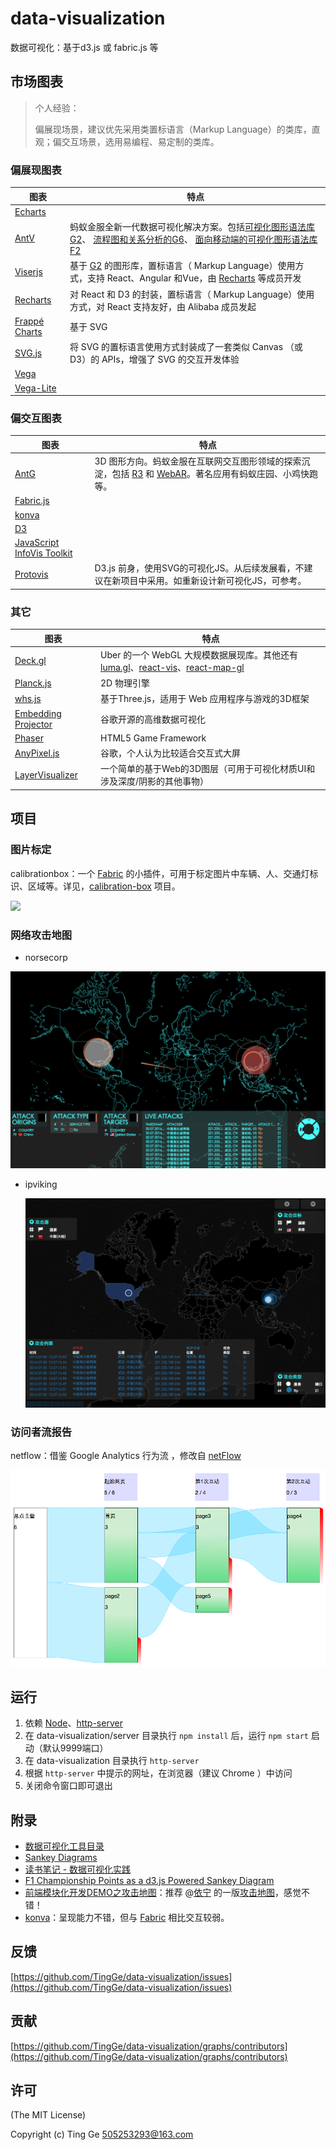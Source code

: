 # data-visualization
数据可视化：基于d3.js 或 fabric.js 等

## 市场图表

> 个人经验：
>
> 偏展现场景，建议优先采用类置标语言（Markup Language）的类库，直观；偏交互场景，选用易编程、易定制的类库。

### 偏展现图表

| 图表                                       | 特点                                       |
| ---------------------------------------- | ---------------------------------------- |
| [Echarts](http://echarts.baidu.com/index.html) |                                          |
| [AntV](https://antv.alipay.com)          | 蚂蚁金服全新一代数据可视化解决方案。包括[可视化图形语法库 G2](https://github.com/antvis/g2/)、 [流程图和关系分析的G6](https://github.com/antvis/g6/)、 [面向移动端的可视化图形语法库 F2](https://github.com/antvis/f2) |
| [Viserjs](https://github.com/viserjs/viser) | 基于 [G2](https://github.com/antvis/g2) 的图形库，置标语言（ Markup Language）使用方式，支持 React、Angular 和Vue，由 [Recharts](https://github.com/recharts/recharts) 等成员开发 |
| [Recharts](https://github.com/recharts/recharts) | 对 React 和 D3 的封装，置标语言（ Markup Language）使用方式，对 React 支持友好，由 Alibaba 成员发起 |
| [Frappé Charts](https://github.com/frappe/charts) | 基于 SVG                                   |
| [SVG.js](https://github.com/svgdotjs/svg.js) | 将 SVG 的置标语言使用方式封装成了一套类似 Canvas （或 D3）的 APIs，增强了 SVG 的交互开发体验 |
| [Vega](https://vega.github.io/vega/)     |                                          |
| [Vega-Lite](https://vega.github.io/vega-lite/) |                                          |

### 偏交互图表

| 图表                                       | 特点                                       |
| ---------------------------------------- | ---------------------------------------- |
| [AntG](http://antg.alipay.net/)          | 3D 图形方向。蚂蚁金服在互联网交互图形领域的探索沉淀，包括 [R3](http://antg.alipay.net/r3/getting-started-cn) 和 [WebAR](http://antg.alipay.net/webar/introduction-cn)。著名应用有蚂蚁庄园、小鸡快跑等。 |
| [Fabric.js](http://fabricjs.com/)        |                                          |
| [konva](http://konvajs.github.io/)       |                                          |
| [D3](https://d3js.org/)                  |                                          |
| [JavaScript InfoVis Toolkit](https://github.com/philogb/jit) |                                          |
| [Protovis](http://mbostock.github.io/protovis/ex/) | D3.js 前身，使用SVG的可视化JS。从后续发展看，不建议在新项目中采用。如重新设计新可视化JS，可参考。 |

### 其它

| 图表                                       | 特点                                       |
| ---------------------------------------- | ---------------------------------------- |
| [Deck.gl](https://github.com/uber/deck.gl) | Uber 的一个 WebGL 大规模数据展现库。其他还有 [luma.gl](https://uber.github.io/luma.gl/#/)、[react-vis](https://uber.github.io/react-vis/)、[react-map-gl](https://uber.github.io/react-map-gl/) |
| [Planck.js](https://github.com/shakiba/planck.js) | 2D 物理引擎                                  |
| [whs.js](https://github.com/WhitestormJS/whs.js) | 基于Three.js，适用于 Web 应用程序与游戏的3D框架          |
| [Embedding Projector](https://www.tensorflow.org/get_started/embedding_viz) | 谷歌开源的高维数据可视化                             |
| [Phaser](https://github.com/photonstorm/phaser) | HTML5 Game Framework                     |
| [AnyPixel.js](http://googlecreativelab.github.io/anypixel) | 谷歌，个人认为比较适合交互式大屏                         |
| [LayerVisualizer](https://github.com/romannurik/LayerVisualizer) | 一个简单的基于Web的3D图层（可用于可视化材质UI和涉及深度/阴影的其他事物） |


## 项目

### 图片标定

calibrationbox：一个 [Fabric](http://fabricjs.com/) 的小插件，可用于标定图片中车辆、人、交通灯标识、区域等。详见，[calibration-box](https://github.com/TingGe/calibration-box) 项目。

![](https://github.com/TingGe/calibration-box/raw/master/assets/calibrationbox.png)

### 网络攻击地图

- norsecorp

![](./assets/norsecorp.png)

- ipviking

  ![](./assets/ipviking.png)

### 访问者流报告

netflow：借鉴 Google Analytics 行为流 ，修改自 [netFlow](https://github.com/jdk137/netFlow/)

![](./assets/netflow.png)

## 运行

1. 依赖 [Node](https://nodejs.org/)、[http-server](https://github.com/indexzero/http-server)
2. 在 data-visualization/server 目录执行 `npm install` 后，运行 `npm start` 启动（默认9999端口）
3. 在 data-visualization 目录执行 `http-server`
4. 根据 `http-server` 中提示的网址，在浏览器（建议 Chrome ）中访问
5. 关闭命令窗口即可退出

## 附录

- [数据可视化工具目录](http://www.datavizcatalogue.com/ZH/index.html)
- [Sankey Diagrams](https://bost.ocks.org/mike/sankey/)
- [读书笔记 - 数据可视化实践](http://blog.lyuehh.com/book/2013/05/25/reading-notes-Interactive-Data-Visualization.html)
- [F1 Championship Points as a d3.js Powered Sankey Diagram](https://blog.ouseful.info/2012/05/24/f1-championship-points-as-a-d3-js-powered-sankey-diagram/)
- [前端模块化开发DEMO之攻击地图](http://fuxiaode.cn/blog/2015/12/05/attack-map-with-amd)：推荐 @[依宁](https://github.com/danislyn) 的一版[攻击地图](http://fuxiaode.cn/demo/AttackMap/index.html)，感觉不错！
- [konva](http://konvajs.github.io/)：呈现能力不错，但与  [Fabric](http://fabricjs.com/) 相比交互较弱。

## 反馈

[https://github.com/TingGe/data-visualization/issues](https://github.com/TingGe/data-visualization/issues)

## 贡献

[https://github.com/TingGe/data-visualization/graphs/contributors](https://github.com/TingGe/data-visualization/graphs/contributors)

## 许可

(The MIT License)

Copyright (c)  Ting Ge [505253293@163.com](mailto:505253293@163.com)

